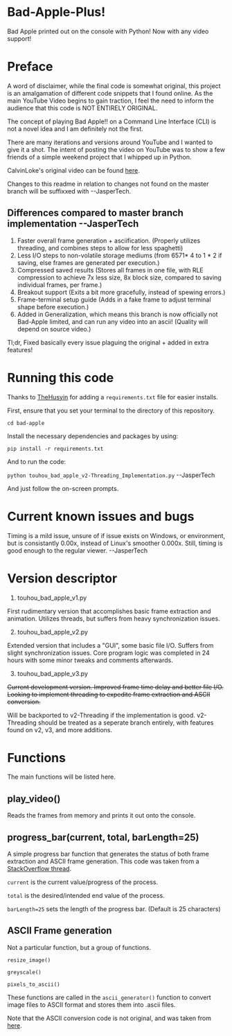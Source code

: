 # Bad-Apple-Plus!
 Bad Apple printed out on the console with Python! Now with any video support!

# Preface
A word of disclaimer, while the final code is somewhat original, this project is an amalgamation of different code snippets that I found online. As the main YouTube Video begins to gain traction, I feel the need to inform the audience that this code is NOT ENTIRELY ORIGINAL. 

The concept of playing Bad Apple!! on a Command Line Interface (CLI) is not a novel idea and I am definitely not the first. 

There are many iterations and versions around YouTube and I wanted to give it a shot. The intent of posting the video on YouTube was to show a few friends of a simple weekend project that I whipped up in Python. 

CalvinLoke's original video can be found [here](https://www.youtube.com/watch?v=AZfrXrk3ZHc).

Changes to this readme in relation to changes not found on the master branch will be suffixxed with --JasperTech.

## Differences compared to master branch implementation --JasperTech
1) Faster overall frame generation + asciification. (Properly utilizes threading, and combines steps to allow for less spaghetti)
2) Less I/O steps to non-volatile storage mediums (from 6571* 4 to 1 * 2 if saving, else frames are generated per execution.)
3) Compressed saved results (Stores all frames in one file, with RLE compression to achieve 7x less size, 8x block size, compared to saving individual frames, per frame.)
4) Breakout support (Exits a bit more gracefully, instead of spewing errors.)
5) Frame-terminal setup guide (Adds in a fake frame to adjust terminal shape before execution.)
6) Added in Generalization, which means this branch is now officially not Bad-Apple limited, and can run any video into an ascii! (Quality will depend on source video.)

Tl;dr, Fixed basically every issue plaguing the original + added in extra features!

# Running this code
Thanks to [TheHusyin](https://github.com/TheHusyin) for adding a `requirements.txt` file for easier installs.

First, ensure that you set your terminal to the directory of this repository. 

`cd bad-apple`

Install the necessary dependencies and packages by using:

`pip install -r requirements.txt`

And to run the code:

`python touhou_bad_apple_v2-Threading_Implementation.py` --JasperTech

And just follow the on-screen prompts. 

# Current known issues and bugs
Timing is a mild issue, unsure of if issue exists on Windows, or environment, but is consistantly 0.00x, instead of Linux's smoother 0.000x. Still, timing is good enough to the regular viewer. --JasperTech

# Version descriptor
1) touhou_bad_apple_v1.py

First rudimentary version that accomplishes basic frame extraction and animation. Utilizes threads, but suffers from heavy
synchronization issues.

2) touhou_bad_apple_v2.py

Extended version that includes a "GUI", some basic file I/O. Suffers from slight synchronization issues. Core program 
logic was completed in 24 hours with some minor tweaks and comments afterwards. 

3) touhou_bad_apple_v3.py

~~Current development version. Improved frame time delay and better file I/O. Looking to implement threading to expedite frame extraction and ASCII conversion.~~

Will be backported to v2-Threading if the implementation is good. v2-Threading should be treated as a seperate branch entirely, with features found on v2, v3, and more additions.


# Functions
The main functions will be listed here. 

## play_video()
Reads the frames from memory and prints it out onto the console. 

## progress_bar(current, total, barLength=25)
A simple progress bar function that generates the status of both frame extraction and ASCII frame generation. 
This code was taken from a [StackOverflow thread](https://stackoverflow.com/questions/6169217/replace-console-output-in-python).

`current` is the current value/progress of the process. 

`total` is the desired/intended end value of the process.

`barLength=25` sets the length of the progress bar. (Default is 25 characters)

## ASCII Frame generation
Not a particular function, but a group of functions.

```
resize_image()

greyscale()

pixels_to_ascii()
```
These functions are called in the `ascii_generator()` function to convert image files to ASCII format and stores them into .ascii files. 

Note that the ASCII conversion code is not original, and was taken from [here](https://github.com/kiteco/python-youtube-code/blob/master/ascii/ascii_convert.py).
